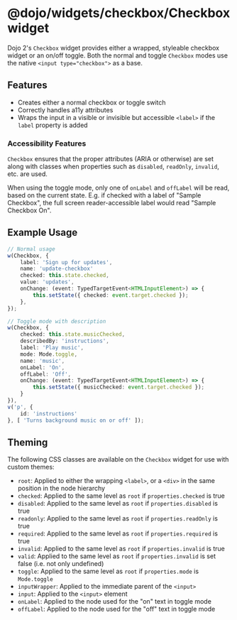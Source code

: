 # @dojo/widgets/checkbox/Checkbox widget

Dojo 2's `Checkbox` widget provides either a wrapped, styleable checkbox widget or an on/off toggle. Both the normal and toggle `Checkbox` modes use the native `<input type="checkbox">` as a base.


## Features

- Creates either a normal checkbox or toggle switch
- Correctly handles a11y attributes
- Wraps the input in a visible or invisible but accessible `<label>` if the `label` property is added

### Accessibility Features

`Checkbox` ensures that the proper attributes (ARIA or otherwise) are set along with classes when properties such as `disabled`, `readOnly`, `invalid`, etc. are used.

When using the toggle mode, only one of `onLabel` and `offLabel` will be read, based on the current state. E.g. if checked with a label of "Sample Checkbox", the full screen reader-accessible label would read "Sample Checkbox On".

## Example Usage

```typescript
// Normal usage
w(Checkbox, {
	label: 'Sign up for updates',
	name: 'update-checkbox'
	checked: this.state.checked,
	value: 'updates',
	onChange: (event: TypedTargetEvent<HTMLInputElement>) => {
		this.setState({ checked: event.target.checked });
	},
});

// Toggle mode with description
w(Checkbox, {
	checked: this.state.musicChecked,
	describedBy: 'instructions',
	label: 'Play music',
	mode: Mode.toggle,
	name: 'music',
	onLabel: 'On',
	offLabel: 'Off',
	onChange: (event: TypedTargetEvent<HTMLInputElement>) => {
		this.setState({ musicChecked: event.target.checked });
	}
}),
v('p', {
	id: 'instructions'
}, [ 'Turns background music on or off' ]);
```

## Theming

The following CSS classes are available on the `Checkbox` widget for use with custom themes:

- `root`: Applied to either the wrapping `<label>`, or a `<div>` in the same position in the node hierarchy
- `checked`: Applied to the same level as `root` if `properties.checked` is true
- `disabled`: Applied to the same level as `root` if `properties.disabled` is true
- `readonly`: Applied to the same level as `root` if `properties.readOnly` is true
- `required`: Applied to the same level as `root` if `properties.required` is true
- `invalid`: Applied to the same level as `root` if `properties.invalid` is true
- `valid`: Applied to the same level as `root` if `properties.invalid` is set false (i.e. not only undefined)
- `toggle`: Applied to the same level as `root` if `properties.mode` is `Mode.toggle`
- `inputWrapper`: Applied to the immediate parent of the `<input>`
- `input`: Applied to the `<input>` element
- `onLabel`: Applied to the node used for the "on" text in toggle mode
- `offLabel`: Applied to the node used for the "off" text in toggle mode
